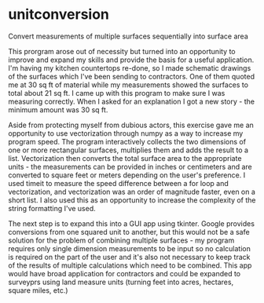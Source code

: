 # unitconversion
Convert measurements of multiple surfaces sequentially into surface area

This prorgram arose out of necessity but turned into an opportunity to improve and expand my skills and provide the basis for a useful application. I'm having my kitchen countertops re-done, so I made schematic drawings of the surfaces which I've been sending to contractors. One of them quoted me at 30 sq ft of material while my measurements showed the surfaces to total about 21 sq ft. I came up with this program to make sure I was measuring correctly. When I asked for an explanation I got a new story - the minimum amount was 30 sq ft.

Aside from protecting myself from dubious actors, this exercise gave me an opportunity to use vectorization through numpy as a way to increase my program speed. The program interactively collects the two dimensions of one or more rectangular surfaces, multiplies them and adds the result to a list. Vectorization then converts the total surface area to the appropriate units - the measurements can be provided in inches or centimeters and are converted to square feet or meters depending on the user's preference. I used timeit to measure the speed difference between a for loop and vectorization, and vectorization was an order of magnitude faster, even on a short list. I also used this as an opportunity to increase the complexity of the string formatting I've used.

The next step is to expand this into a GUI app using tkinter. Google provides conversions from one squared unit to another, but this would not be a safe solution for the problem of combining multiple surfaces - my program requires only single dimension measurements to be input so no calculation is required on the part of the user and it's also not necessary to keep track of the results of multiple calculations which need to be combined. This app would have broad application for contractors and could be expanded to surveyprs using land measure units (turning feet into acres, hectares, square miles, etc.)
